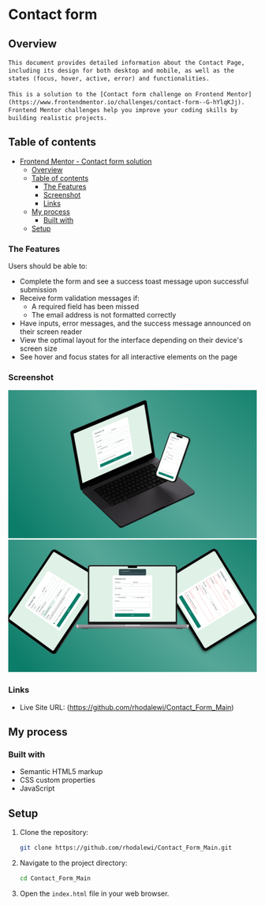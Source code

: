 # Contact form
  ## Overview
    This document provides detailed information about the Contact Page, including its design for both desktop and mobile, as well as the states (focus, hover, active, error) and functionalities.

    This is a solution to the [Contact form challenge on Frontend Mentor](https://www.frontendmentor.io/challenges/contact-form--G-hYlqKJj). Frontend Mentor challenges help you improve your coding skills by building realistic projects. 

  ## Table of contents

- [Frontend Mentor - Contact form solution](#frontend-mentor---contact-form-solution)
  - [Overview](#overview)
  - [Table of contents](#table-of-contents)
    - [The Features](#the-features)
    - [Screenshot](#screenshot)
    - [Links](#links)
  - [My process](#my-process)
    - [Built with](#built-with)
  - [Setup](#setup)


### The Features
Users should be able to:

- Complete the form and see a success toast message upon successful submission
- Receive form validation messages if:
  - A required field has been missed
  - The email address is not formatted correctly
- Have inputs, error messages, and the success message announced on their screen reader
- View the optimal layout for the interface depending on their device's screen size
- See hover and focus states for all interactive elements on the page

### Screenshot

![Desktop & Mobile Design](./design/Desktop&Mobile.jpg)
![All States](./design/All%20States.jpg)

### Links

- Live Site URL: (https://github.com/rhodalewi/Contact_Form_Main)

## My process

### Built with

- Semantic HTML5 markup
- CSS custom properties
- JavaScript

## Setup

1. Clone the repository:
    ```sh
    git clone https://github.com/rhodalewi/Contact_Form_Main.git
    ```
2. Navigate to the project directory:
    ```sh
    cd Contact_Form_Main
    ```
3. Open the `index.html` file in your web browser.
